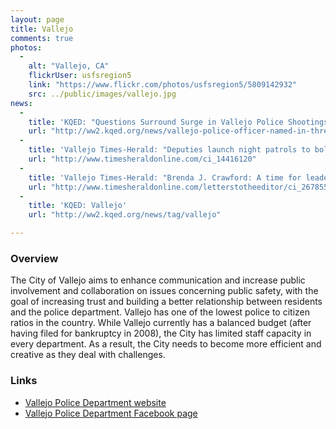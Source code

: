 ```yaml
---
layout: page
title: Vallejo
comments: true
photos:
  -
    alt: "Vallejo, CA"
    flickrUser: usfsregion5
    link: "https://www.flickr.com/photos/usfsregion5/5809142932"
    src: ../public/images/vallejo.jpg
news:
  -
    title: 'KQED: "Questions Surround Surge in Vallejo Police Shootings"'
    url: "http://ww2.kqed.org/news/vallejo-police-officer-named-in-three-fatal-shootings"
  -
    title: 'Vallejo Times-Herald: "Deputies launch night patrols to bolster shrunken city force"'
    url: "http://www.timesheraldonline.com/ci_14416120"
  -
    title: 'Vallejo Times-Herald: "Brenda J. Crawford: A time for leadership"'
    url: "http://www.timesheraldonline.com/letterstotheeditor/ci_26785582/brenda-j-crawford-time-leadership"
  -
    title: 'KQED: Vallejo'
    url: "http://ww2.kqed.org/news/tag/vallejo"

---
```


### Overview 

The City of Vallejo aims to enhance communication and increase public involvement and collaboration on issues concerning public safety, with the goal of increasing trust and building a better relationship between residents and the police department. Vallejo has one of the lowest police to citizen ratios in the country. While Vallejo currently has a balanced budget (after having filed for bankruptcy in 2008), the City has limited staff capacity in every department. As a result, the City needs to become more efficient and creative as they deal with challenges.

### Links

* [Vallejo Police Department website](http://www.ci.vallejo.ca.us/city_hall/departments___divisions/police)
* [Vallejo Police Department Facebook page](https://www.facebook.com/VallejoPD)
